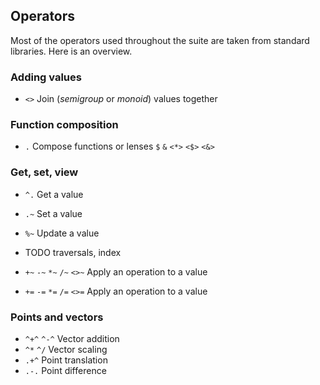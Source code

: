 

## Operators

Most of the operators used throughout the suite are taken from standard libraries. Here is an overview.


### Adding values

- `<>` Join (*semigroup* or *monoid*) values together


### Function composition

- `.` Compose functions or lenses
`$`
`&`
`<*>`
`<$>`
`<&>`

### Get, set, view

- `^.` Get a value
- `.~` Set a value
- `%~` Update a value

- TODO traversals, index

- `+~` `-~` `*~` `/~` `<>~` Apply an operation to a value
- `+=` `-=` `*=` `/=` `<>=` Apply an operation to a value

### Points and vectors

- `^+^` `^-^` Vector addition
- `^*`  `^/`  Vector scaling
- `.+^` Point translation
- `.-.` Point difference
